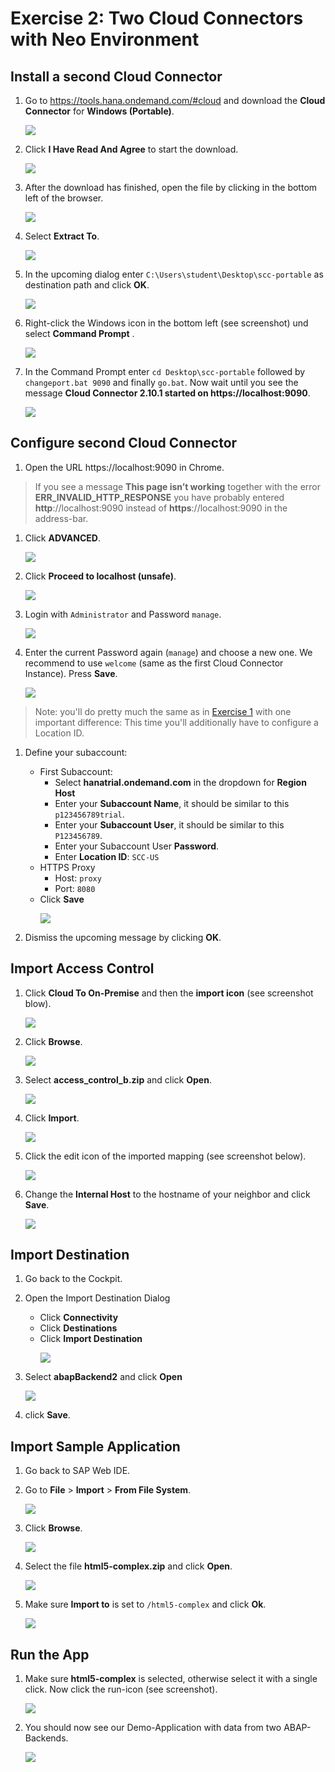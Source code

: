 # Exercise 2: Two Cloud Connectors with Neo Environment

## Install a second Cloud Connector

1. Go to https://tools.hana.ondemand.com/#cloud and download the **Cloud Connector** for **Windows (Portable)**. <p></p>
    ![](../../images/scc_install_download.png)

1. Click **I Have Read And Agree** to start the download.<p></p>
    ![](../../images/scc_install_license.png)

1. After the download has finished, open the file by clicking in the bottom left of the browser. <p></p>
    ![](../../images/scc_install_extract.png)

1. Select **Extract To**. <p></p>
    ![](../../images/scc_install_extract_2.png)

1. In the upcoming dialog enter `C:\Users\student\Desktop\scc-portable` as destination path and click **OK**. <p></p>
    ![](../../images/scc_install_extract_to.png)

1. Right-click the Windows icon in the bottom left (see screenshot) und select **Command Prompt** . <p></p>
    ![](../../images/scc_install_open_cmd.png)

1. In the Command Prompt enter `cd Desktop\scc-portable` followed by `changeport.bat 9090` and finally `go.bat`. Now wait until you see the message **Cloud Connector 2.10.1 started on https:<i></i>//localhost:9090**. <p></p>
    ![](../../images/scc_install_start.png)

## Configure second Cloud Connector

1. Open the URL https://localhost:9090 in Chrome.

  > If you see a message **This page isn’t working** together with the error **ERR_INVALID_HTTP_RESPONSE** you have probably entered <b>http</b>://localhost:9090 instead of <b>https</b>://localhost:9090 in the address-bar.

1. Click **ADVANCED**. <p></p>
    ![](../../images/chrome_security_warning_1.png)

1. Click **Proceed to localhost (unsafe)**. <p></p>
    ![](../../images/chrome_security_warning_2.png)

1. Login with `Administrator` and Password `manage`. <p></p>
    ![](../../images/login_scc_with_initial_credentials.png)

1. Enter the current Password again (`manage`) and choose a new one. We recommend to use `welcome` (same as the first Cloud Connector Instance). Press **Save**. <p></p>
    ![](../../images/scc_initial_setup.png)

  > Note: you'll do pretty much the same as in [Exercise 1](../ex1/README.md) with one important difference: This time you'll additionally have to configure a Location ID.

1. Define your subaccount:
    - First Subaccount:
      - Select **hanatrial.ondemand.com** in the dropdown for **Region Host**
      - Enter your **Subaccount Name**, it should be similar to this `p123456789trial`.
      - Enter your **Subaccount User**, it should be similar to this `P123456789`.
      - Enter your Subaccount User **Password**.
      - Enter **Location ID**: `SCC-US`
    - HTTPS Proxy
      - Host: `proxy`
      - Port: `8080`
    - Click **Save** <p></p>
    ![](../../images/define_subaccount_with_loc_id.png)

1. Dismiss the upcoming message by clicking **OK**.

## Import Access Control

1. Click **Cloud To On-Premise** and then the **import icon** (see screenshot blow). <p></p>
    ![](../../images/scc_import_open_dialog.png)

1. Click **Browse**. <p></p>
    ![](../../images/scc_import_press_browse.png)

1. Select **access_control_b.zip** and click **Open**. <p></p>
    ![](../../images/scc_import_select_access_control_b.png)

1. Click **Import**. <p></p>
    ![](../../images/scc_import_press_import_b.png)

1. Click the edit icon of the imported mapping (see screenshot below). <p></p>
    ![](../../images/scc_import_edit.png)

1. Change the **Internal Host** to the hostname of your neighbor and click **Save**. <p></p>
    ![](../../images/scc_import_changeme.png)

## Import Destination

1. Go back to the Cockpit.

1. Open the Import Destination Dialog
    - Click **Connectivity**
    - Click **Destinations**
    - Click **Import Destination** <p></p>
    ![](../../images/cp_import_press_import_2.png)

1. Select **abapBackend2** and click **Open** <p></p>
    ![](../../images/cp_import_abap_backend_2.png)

1. click **Save**. <p></p>

## Import Sample Application

1. Go back to SAP Web IDE.

1. Go to **File** > **Import** > **From File System**. <p></p>
    ![](../../images/cp_webide_open_import_dialog.png)

1. Click **Browse**. <p></p>
    ![](../../images/cp_webide_import_browse.png)

1. Select the file **html5-complex.zip** and click **Open**. <p></p>
    ![](../../images/cp_webide_import_select_complex.png)

1. Make sure **Import to** is set to `/html5-complex` and click **Ok**. <p></p>
    ![](../../images/cp_webide_import_complex.png)

## Run the App
1. Make sure **html5-complex** is selected, otherwise select it with a single click. Now click the run-icon (see screenshot). <p></p>
    ![](../../images/cp_webide_run_complex.png)

1. You should now see our Demo-Application with data from two ABAP-Backends. <p></p>
    ![](../../images/cp_webide_review_complex.png)
